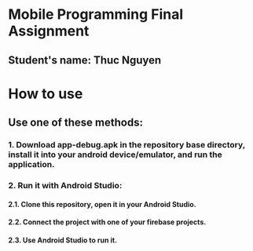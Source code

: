 # Mobile Programming Final Assignment
## Student's name: Thuc Nguyen

# How to use
##  Use one of these methods:

### 1. Download app-debug.apk in the repository base directory, install it into your android device/emulator, and run the application.

### 2. Run it with Android Studio:
#### 2.1. Clone this repository, open it in your Android Studio.
#### 2.2. Connect the project with one of your firebase projects.
#### 2.3. Use Android Studio to run it.
